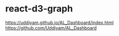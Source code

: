 # react-d3-graph
https://uddiyam.github.io/AL_Dashboard/index.html
https://github.com/Uddiyam/AL_Dashboard
